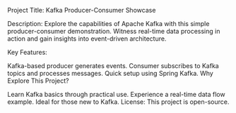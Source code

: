 Project Title: Kafka Producer-Consumer Showcase

Description:
Explore the capabilities of Apache Kafka with this simple producer-consumer demonstration. Witness real-time data processing in action and gain insights into event-driven architecture.

Key Features:

Kafka-based producer generates events.
Consumer subscribes to Kafka topics and processes messages.
Quick setup using Spring Kafka.
Why Explore This Project?

Learn Kafka basics through practical use.
Experience a real-time data flow example.
Ideal for those new to Kafka.
License:
This project is open-source.
